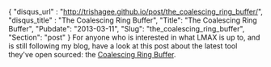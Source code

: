 {
 "disqus_url" : "http://trishagee.github.io/post/the_coalescing_ring_buffer/",
 "disqus_title" : "The Coalescing Ring Buffer",
 "Title": "The Coalescing Ring Buffer",
 "Pubdate": "2013-03-11",
 "Slug": "the_coalescing_ring_buffer",
 "Section": "post"
}
For anyone who is interested in what LMAX is up to, and is still following my blog, have a look at this post about the latest tool they've open sourced: the <a href="http://nickzeeb.wordpress.com/2013/03/07/the-coalescing-ring-buffer/">Coalescing Ring Buffer</a>.

